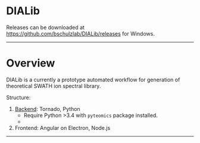 # DIALib


Releases can be downloaded at https://github.com/bschulzlab/DIALib/releases for Windows.

---
# Overview

DIALib is a currently a prototype automated workflow for generation of theoretical SWATH ion spectral library.

Structure:
1. [Backend](https://github.com/bschulzlab/DIALib/tree/master/backend): Tornado, Python
    * Require Python >3.4 with `pyteomics` package installed.
    * 
1. Frontend: Angular on Electron, Node.js
    

---
